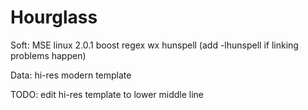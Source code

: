 Hourglass
=========
Soft:
MSE linux 2.0.1
boost regex
wx
hunspell (add -lhunspell if linking problems happen)

Data:
hi-res modern template

TODO:
edit hi-res template to lower middle line

